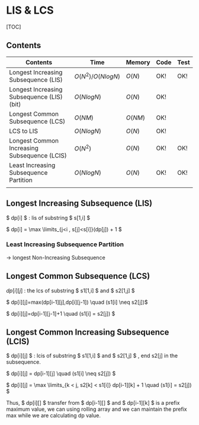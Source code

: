 # LIS & LCS



[TOC]



## Contents

| Contents                                     | Time               | Memory  | Code | Test |
| -------------------------------------------- | ------------------ | ------- | ---- | ---- |
| Longest Increasing Subsequence (LIS)         | $O(N^2) /O(NlogN)$ | $O(N)$  | OK!  | OK!  |
| Longest Increasing Subsequence (LIS)(bit)    | $O(NlogN)$         | $O(N)$  | OK!  |      |
| Longest Common Subsequence (LCS)             | $O(NM)$            | $O(NM)$ | OK!  |      |
| LCS to LIS                                   | $O(NlogN)$         | $O(N)$  | OK!  |      |
| Longest Common Increasing Subsequence (LCIS) | $O(N^2)$           | $O(N)$  | OK!  | OK!  |
| Least Increasing Subsequence Partition       | $O(NlogN)$         | $O(N)$  | OK!  | OK!  |
|                                              |                    |         |      |      |



## Longest Increasing Subsequence (LIS)

$ dp[i] $ : lis of substring $ s[1,i] $

$ dp[i] = \max \limits_{j<i , s[j]<s[i]}(dp[j]) + 1 $



### Least Increasing Subsequence Partition

-> longest Non-Increasing Subsequence



## Longest Common Subsequence (LCS)

$dp[i][j]$ : the lcs of substring $ s1[1,i] $ and $ s2[1,j] $

$ dp[i][j]=max(dp[i-1][j],dp[i][j-1]) \quad (s1[i] \neq s2[j])$

$ dp[i][j]=dp[i-1][j-1]+1 \quad (s1[i] = s2[j]) $



## Longest Common Increasing Subsequence (LCIS)

$ dp[i][j] $ : lcis of substring $ s1[1,i] $ and $ s2[1,j] $ , end s2[j] in the subsequence.

$ dp[i][j] = dp[i-1][j] \quad (s1[i] \neq s2[j]) $

$ dp[i][j] = \max \limits_{k < j, s2[k] < s1[i]} dp[i-1][k] + 1 \quad (s1[i] = s2[j]) $

Thus, $ dp[i][] $ transfer from $ dp[i-1][] $ and $ dp[i-1][k] $ is a prefix maximum value, we can using rolling array and we can maintain the prefix max while we are calculating dp value.
